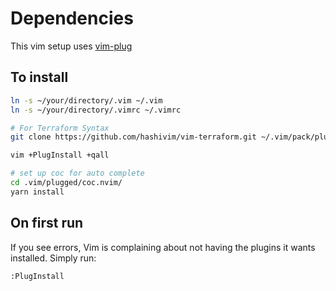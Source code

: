 # Dependencies

This vim setup uses [vim-plug](https://github.com/junegunn/vim-plug)

## To install

```sh
ln -s ~/your/directory/.vim ~/.vim
ln -s ~/your/directory/.vimrc ~/.vimrc

# For Terraform Syntax
git clone https://github.com/hashivim/vim-terraform.git ~/.vim/pack/plugins/start/vim-terraform

vim +PlugInstall +qall

# set up coc for auto complete
cd .vim/plugged/coc.nvim/
yarn install
```

## On first run

If you see errors, Vim is complaining about not having the plugins it wants installed. Simply run:

    :PlugInstall
